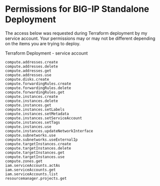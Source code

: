# Permissions for BIG-IP Standalone Deployment

The access below was requested during Terraform deployment by my service account. Your permissions may or may not be different depending on the items you are trying to deploy.

Terraform Deployment - service account
```
compute.addresses.create
compute.addresses.delete
compute.addresses.get
compute.addresses.use
compute.disks.create
compute.forwardingRules.create
compute.forwardingRules.delete
compute.forwardingRules.get
compute.instances.create
compute.instances.delete
compute.instances.get
compute.instances.setLabels
compute.instances.setMetadata
compute.instances.setServiceAccount
compute.instances.setTags
compute.instances.use
compute.instances.updateNetworkInterface
compute.subnetworks.use
compute.subnetworks.useExternalIp
compute.targetInstances.create
compute.targetInstances.delete
compute.targetInstances.get
compute.targetInstances.use
compute.zones.get
iam.serviceAccounts.actAs
iam.serviceAccounts.get
iam.serviceAccounts.list
resourcemanager.projects.get
```